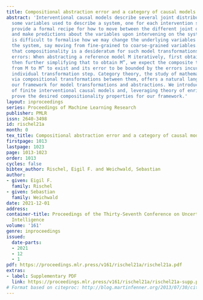 ```yaml
---
title: Compositional abstraction error and a category of causal models
abstract: 'Interventional causal models describe several joint distributions over
  some variables used to describe a system, one for each intervention setting. They
  provide a formal recipe for how to move between the different joint distributions
  and make predictions about the variables upon intervening on the system. Yet, it
  is difficult to formalise how we may change the underlying variables used to describe
  the system, say moving from fine-grained to coarse-grained variables. Here, we argue
  that compositionality is a desideratum for such model transformations and the associated
  errors: When abstracting a reference model M iteratively, first obtaining M’ and
  then further simplifying that to obtain M”, we expect the composite transformation
  from M to M” to exist and its error to be bounded by the errors incurred by each
  individual transformation step. Category theory, the study of mathematical objects
  via compositional transformations between them, offers a natural language to develop
  our framework for model transformations and abstractions. We introduce a category
  of finite interventional causal models and, leveraging theory of enriched categories,
  prove the desired compositionality properties for our framework.'
layout: inproceedings
series: Proceedings of Machine Learning Research
publisher: PMLR
issn: 2640-3498
id: rischel21a
month: 0
tex_title: Compositional abstraction error and a category of causal models
firstpage: 1013
lastpage: 1023
page: 1013-1023
order: 1013
cycles: false
bibtex_author: Rischel, Eigil F. and Weichwald, Sebastian
author:
- given: Eigil F.
  family: Rischel
- given: Sebastian
  family: Weichwald
date: 2021-12-01
address:
container-title: Proceedings of the Thirty-Seventh Conference on Uncertainty in Artificial
  Intelligence
volume: '161'
genre: inproceedings
issued:
  date-parts:
  - 2021
  - 12
  - 1
pdf: https://proceedings.mlr.press/v161/rischel21a/rischel21a.pdf
extras:
- label: Supplementary PDF
  link: https://proceedings.mlr.press/v161/rischel21a/rischel21a-supp.pdf
# Format based on citeproc: http://blog.martinfenner.org/2013/07/30/citeproc-yaml-for-bibliographies/
---
```

